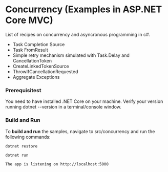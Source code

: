 Concurrency (Examples in ASP.NET Core MVC)
===

List of recipes on concurrency and asyncronous programming in c#. 

- Task Completion Source
- Task FromResult
- Simple retry mechanism simulated with Task.Delay and CancellationToken
- CreateLinkedTokenSource
- ThrowIfCancellationRequested
- Aggregate Exceptions

### Prerequisitest

You need to have installed .NET Core on your machine.
Verify your version running dotnet --version in a terminal/console window.

### Build and Run

To __build and run__ the samples, navigate to src/concurrency and run the following commands:
```
dotnet restore

dotnet run

The app is listening on http://localhost:5000
```
